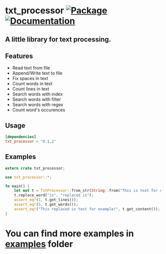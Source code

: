 # txt_processor [![Package][package-img]][package-url] [![Documentation][documentation-img]][documentation-url]

## A little library for text processing.

## Features
* Read text from file
* Append/Write text to file
* Fix spaces in text
* Count words in text
* Count lines in text
* Search words with index
* Search words with filter
* Search words with regex
* Count word's occurences

## Usage
```toml
[dependencies]
txt_processor = "0.1.2"
```
## Examples
```rust
extern crate txt_processor;

use txt_processor::*;

fn main() {
    let mut t = TxtProcessor::from_str(String::from("This is text for example!"));
    t.replace_word("is", "replaced is");
    assert_eq!(1, t.get_lines());
    assert_eq!(5, t.get_words());
    assert_eq!("This replaced is text for example!", t.get_content());
}
```

# You can find more examples in [examples](https://github.com/DaniilUbica/txt_processor/tree/master/src/examples) folder

[documentation-img]: https://docs.rs/txt_processor/badge.svg
[documentation-url]: https://docs.rs/txt_processor
[package-img]: https://img.shields.io/crates/v/txt_processor.svg
[package-url]: https://crates.io/crates/txt_processor

